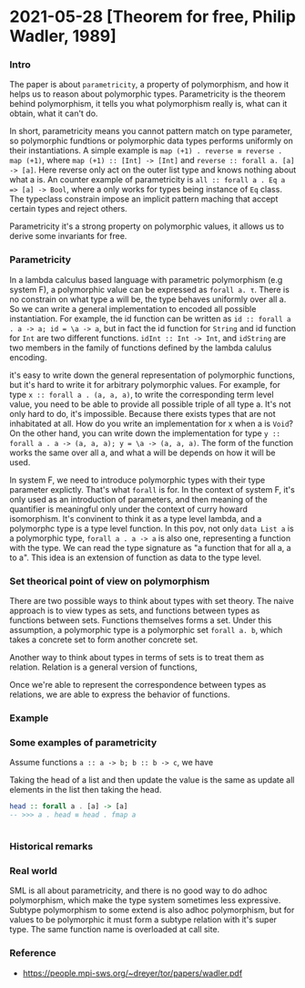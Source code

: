 # 2021-05-28 [Theorem for free, Philip Wadler, 1989]

### Intro

The paper is about `parametricity`, a property of polymorphism, and how it helps us to reason about polymorphic types. Parametricity is the theorem behind polymorphism, it tells you what polymorphism really is, what can it obtain, what it can't do.

In short, parametricity means you cannot pattern match on type parameter, so polymorphic fundtions or polymorphic data types performs uniformly on their instantiations. A simple example is `map (+1) . reverse ≡ reverse . map (+1)`, where `map (+1) :: [Int] -> [Int]` and `reverse :: forall a. [a] -> [a]`. Here reverse only act on the outer list type and knows nothing about what a is. An counter example of parametricity is `all :: forall a . Eq a => [a] -> Bool`, where a only works for types being instance of `Eq` class. The typeclass constrain impose an implicit pattern maching that accept certain types and reject others.

Parametricity it's a strong property on polymorphic values, it allows us to derive some invariants for free.

### Parametricity
In a lambda calculus based language with parametric polymorphism (e.g system F), a polymorphic value can be expressed as `forall a. τ`. There is no constrain on what type a will be, the type behaves uniformly over all a. So we can write a general implementation to encoded all possible instantiation. For example, the id function can be written as `id :: forall a . a -> a; id = \a -> a`, but in fact the id function for `String` and id function for `Int` are two different functions. `idInt :: Int -> Int`, and `idString` are two members in the family of functions defined by the lambda calulus encoding.

it's easy to write down the general representation of polymorphic functions, but it's hard to write it for arbitrary polymorphic values. For example, for type `x :: forall a . (a, a, a)`, to write the corresponding term level value, you need to be able to provide all possible triple of all type a. It's not only hard to do, it's impossible. Because there exists types that are not inhabitated at all. How do you write an implementation for x when a is `Void`? On the other hand, you can write down the implementation for type `y :: forall a . a -> (a, a, a); y = \a -> (a, a, a)`. The form of the function works the same over all a, and what a will be depends on how it will be used.

In system F, we need to introduce polymorphic types with their type parameter explictly. That's what `forall` is for. In the context of system F, it's only used as an introduction of parameters, and then meaning of the quantifier is meaningful only under the context of curry howard isomorphism. It's convinent to think it as a type level lambda, and a polymorphc type is a type level function. In this pov, not only `data List a` is a polymorphic type, `forall a . a -> a` is also one, representing a function with the type. We can read the type signature as "a function that for all a, a to a". This idea is an extension of function as data to the type level.


### Set theorical point of view on polymorphism

There are two possible ways to think about types with set theory. The naive approach is to view types as sets, and functions between types as functions between sets. Functions themselves forms a set. Under this assumption, a polymorphic type is a polymorphic set `forall a. b`, which takes a concrete set to form another concrete set.

Another way to think about types in terms of sets is to treat them as relation. Relation is a general version of functions,

Once we're able to represent the correspondence between types as relations, we are able to express the behavior of functions.

### Example


### Some examples of parametricity
Assume functions `a :: a -> b; b :: b -> c`, we have

Taking the head of a list and then update the value is the same as update all elements in the list then taking the head.
```haskell
head :: forall a . [a] -> [a]
-- >>> a . head ≡ head . fmap a
```

```haskell

```



### Historical remarks


### Real world
SML is all about parametricity, and there is no good way to do adhoc polymorphism, which make the type system sometimes less expressive. Subtype polymorphism to some extend is also adhoc polymorphism, but for values to be polymorphic it must form a subtype relation with it's super type. The same function name is overloaded at call site.



### Reference
- https://people.mpi-sws.org/~dreyer/tor/papers/wadler.pdf
